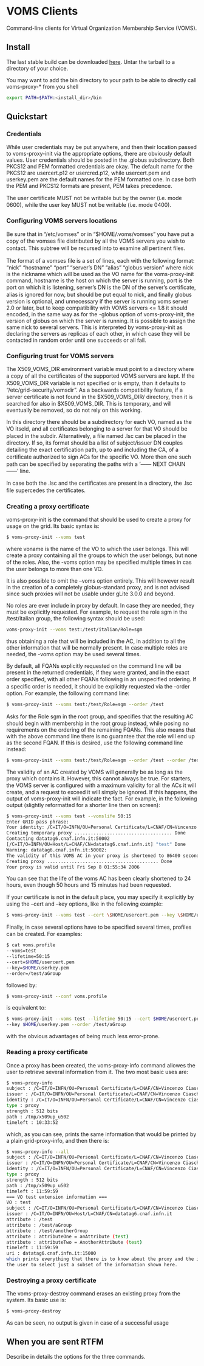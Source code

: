 VOMS Clients
============

Command-line clients for Virtual Organization Membership Service (VOMS).

## Install

The last stable build can be downloaded [here](http://radiohead.cnaf.infn.it:9999/job/voms-clients_3_0-SNAPSHOT/lastStableBuild/org.italiangrid$voms-clients/artifact/org.italiangrid/voms-clients/3.0-SNAPSHOT/voms-clients-3.0-SNAPSHOT.tar.gz).
Untar the tarball to a directory of your choice.

You may want to add the bin directory to your path to be able to directly call voms-proxy-* from you shell

```bash
export PATH=$PATH:<install_dir>/bin
```

## Quickstart

### Credentials

While user credentials may be put anywhere, and then their location passed to voms-proxy-init via the
appropriate options, there are obviously default values. User credentials should be posted in the 
.globus subdirectory. Both PKCS12 and PEM formatted credentials are okay. The default name for the PKCS12
are usercert.p12 or usercred.p12, while usercert.pem and userkey.pem are the default names for the PEM 
formatted one. In case both the PEM and PKCS12 formats are present, PEM takes precedence.

The user certiﬁcate MUST not be writable but by the owner (i.e. mode 0600), while the user key MUST not be
writable (i.e. mode 0400).

### Configuring VOMS servers locations

Be sure that in “/etc/vomses” or in “$HOME/.voms/vomses” you have put a copy of the vomses ﬁle distributed 
by all the VOMS servers you wish to contact. This subtree will be recursed into to examine all pertinent ﬁles. 

The format of a vomses ﬁle is a set of lines, each with the following format: “nick” “hostname” “port”
“server’s DN” “alias” “globus version” where nick is the nickname which will be used as the VO name for the 
voms-proxy-init command, hostname is the host on which the server is running, port is the port on which it
is listening, server’s DN is the DN of the server’s certiﬁcate, alias is ignored for now, but should be put
equal to nick, and ﬁnally globus version is optional, and unnecessary if the server is running voms server 
2.0 or later, but to keep compatibility with VOMS servers <= 1.8 it should encoded, in the same way as for
the -globus option of voms-proxy-init, the version of globus on which the server is running.
It is possible to assign the same nick to several servers. This is interpreted by voms-proxy-init as declaring
the servers as replicas of each other, in which case they will be contacted in random order until one
succeeds or all fail.

### Configuring trust for VOMS servers

The X509_VOMS_DIR environment variable must point to a directory where a copy of all the certiﬁcates
of the supported VOMS servers are kept. If the X509_VOMS_DIR variable is not speciﬁed or is empty, 
than it defaults to “/etc/grid-security/vomsdir”. As a backwards compatibility feature, if a server certiﬁcate 
is not found in the $X509_VOMS_DIR/<VO> directory, then it is searched for also in $X509_VOMS_DIR. This is 
temporary, and will eventually be removed, so do not rely on this working.

In this directory there should be a subdirectory for each VO, named as the VO itseld, and all certiﬁcates
belonging to a server for that VO should be placed in the subdir. Alternatively, a ﬁle named <hostname>.lsc 
can be placed in the directory. If so, its format should ba a list of subject/issuer DN couples detailing 
the exact certiﬁcation path, up to and including the CA, of a certiﬁcate authorized to sign ACs for the speciﬁc VO. 
More then one such path can be speciﬁed by separating the paths with a ’—— NEXT CHAIN ——’ line. 

In case both the .lsc and the certiﬁcates are present in a directory, the .lsc ﬁle supercedes the certiﬁcates.

### Creating a proxy certificate

voms-proxy-init is the command that should be used to create a proxy for usage on the grid. Its basic
syntax is:
```bash
$ voms-proxy-init --voms test
```
where voname is the name of the VO to which the user belongs. This will create a proxy containing all the
groups to which the user belongs, but none of the roles. Also, the -voms option may be speciﬁed multiple
times in cas the user belongs to more than one VO.

It is also possible to omit the –voms option entirely. This will however result in the creation of a completely
globus-standard proxy, and is not advised since such proxies will not be usable under gLite 3.0.0 and
beyond.

No roles are ever include in proxy by default. In case they are needed, they must be
explicitly requested. For example, to request the role sgm in the /test/italian group, the following
syntax should be used:
```bash
voms-proxy-init --voms test:/test/italian/Role=sgm
```
thus obtaining a role that will be included in the AC, in addition to all the other information that will be
normally present. In case multiple roles are needed, the -voms option may be used several times.

By default, all FQANs explicitly requested on the command line will be present in the returned credentials,
if they were granted, and in the exact order speciﬁed, with all other FQANs following in an unspeciﬁed
ordering. If a speciﬁc order is needed, it should be explicitly requested via the -order option. For
example, the following command line:
```bash
$ voms-proxy-init --voms test:/test/Role=sgm --order /test
```

Asks for the Role sgm in the root group, and speciﬁes that the resulting AC should begin with membership
in the root group instead, while posing no requirements on the ordering of the remaining FQANs. This
also means that with the above command line there is no guarantee that the role will end up as the second
FQAN. If this is desired, use the following command line instead:
```bash
$ voms-proxy-init --voms test:/test/Role=sgm --order /test --order /test/Role=sgm
```

The validity of an AC created by VOMS will generally be as long as the proxy which contains it. However,
this cannot always be true. For starters, the VOMS server is conﬁgured with a maximum validity for all
the ACs it will create, and a request to exceed it will simply be ignored. If this happens, the output of
voms-proxy-init will indicate the fact. For example, in the following output 
(slightly reformatted for a shorter line then on screen):
```bash
$ voms-proxy-init --voms test --vomslife 50:15
Enter GRID pass phrase:
Your identity: /C=IT/O=INFN/OU=Personal Certificate/L=CNAF/CN=Vincenzo Ciaschini
Creating temporary proxy .................................... Done
Contacting datatag6.cnaf.infn.it:50002
[/C=IT/O=INFN/OU=Host/L=CNAF/CN=datatag6.cnaf.infn.it] "test" Done
Warning: datatag6.cnaf.infn.it:50002:
The validity of this VOMS AC in your proxy is shortened to 86400 seconds!
Creating proxy ......................................... Done
Your proxy is valid until Fri Sep 8 01:55:34 2006
```
You can see that the life of the voms AC has been clearly shortened to 24 hours, even though 50 hours
and 15 minutes had been requested.

If your certiﬁcate is not in the default place, you may specify it explicitly by using the –cert and –key
options, like in the following example:
```bash
$ voms-proxy-init --voms test --cert \$HOME/usercert.pem --key \$HOME/userkey.pem
```

Finally, in case several options have to be speciﬁed several times, proﬁles can be created. For examples:
```bash
$ cat voms.profile
--voms=test
--lifetime=50:15
--cert=$HOME/usercert.pem
--key=$HOME/userkey.pem
--order=/test/aGroup
```
followed by:
```bash
$ voms-proxy-init --conf voms.profile
```
is equivalent to:
```bash
$ voms-proxy-init --voms test --lifetime 50:15 --cert $HOME/usercert.pem \
--key $HOME/userkey.pem --order /test/aGroup
```
with the obvious advantages of being much less error-prone.

### Reading a proxy certificate

Once a proxy has been created, the voms-proxy-info command allowes the user to retrieve several
information from it. The two most basic uses are:
```bash
$ voms-proxy-info
subject : /C=IT/O=INFN/OU=Personal Certificate/L=CNAF/CN=Vincenzo Ciaschini/CN=proxy
issuer : /C=IT/O=INFN/OU=Personal Certificate/L=CNAF/CN=Vincenzo Ciaschini
identity : /C=IT/O=INFN/OU=Personal Certificate/L=CNAF/CN=Vincenzo Ciaschini
type : proxy
strength : 512 bits
path : /tmp/x509up_u502
timeleft : 10:33:52
```
which, as you can see, prints the same information that would be printed by a plain grid-proxy-info,
and then there is:
```bash
$ voms-proxy-info --all
subject : /C=IT/O=INFN/OU=Personal Certificate/L=CNAF/CN=Vincenzo Ciaschini/CN=proxy
issuer : /C=IT/O=INFN/OU=Personal Certificate/L=CNAF/CN=Vincenzo Ciaschini
identity : /C=IT/O=INFN/OU=Personal Certificate/L=CNAF/CN=Vincenzo Ciaschini
type : proxy
strength : 512 bits
path : /tmp/x509up_u502
timeleft : 11:59:59
=== VO test extension information ===
VO : test
subject : /C=IT/O=INFN/OU=Personal Certificate/L=CNAF/CN=Vincenzo Ciaschini
issuer : /C=IT/O=INFN/OU=Host/L=CNAF/CN=datatag6.cnaf.infn.it
attribute : /test
attribute : /test/aGroup
attribute : /test/anotherGroup
attribute : attributeOne = anAttribute (test)
attribute : attributeTwo = AnotherAttribute (test)
timeleft : 11:59:59
uri : datatag6.cnaf.infn.it:15000
which prints everything that there is to know about the proxy and the included ACs. Several options enable
the user to select just a subset of the information shown here.
```

### Destroying a proxy certificate

The voms-proxy-destroy command erases an existing proxy from the system. Its basic use is:
```bash
$ voms-proxy-destroy
```
As can be seen, no output is given in case of a successful usage

## When you are sent RTFM

Describe in details the options for the three commands.